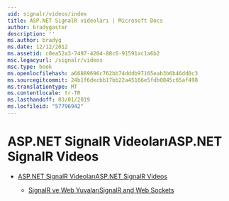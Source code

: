 ```yaml
---
uid: signalr/videos/index
title: ASP.NET SignalR videoları | Microsoft Docs
author: bradygaster
description: ''
ms.author: bradyg
ms.date: 12/12/2012
ms.assetid: c0ea52a3-7497-4204-88c6-91591ac1a6b2
msc.legacyurl: /signalr/videos
msc.type: book
ms.openlocfilehash: a66889696c762bb74dddb97165eab3b6b46dd0c3
ms.sourcegitcommit: 24b1f6decbb17bb22a45166e5fdb0845c65af498
ms.translationtype: MT
ms.contentlocale: tr-TR
ms.lasthandoff: 03/01/2019
ms.locfileid: "57796942"
---
```

<a name="aspnet-signalr-videos"></a><span data-ttu-id="e5acd-102">ASP.NET SignalR Videoları</span><span class="sxs-lookup"><span data-stu-id="e5acd-102">ASP.NET SignalR Videos</span></span>
====================
- [<span data-ttu-id="e5acd-103">ASP.NET SignalR Videoları</span><span class="sxs-lookup"><span data-stu-id="e5acd-103">ASP.NET SignalR Videos</span></span>](getting-started/index.md)

    - [<span data-ttu-id="e5acd-104">SignalR ve Web Yuvaları</span><span class="sxs-lookup"><span data-stu-id="e5acd-104">SignalR and Web Sockets</span></span>](getting-started/signalr-and-web-sockets.md)
